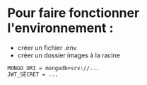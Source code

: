 # Pour faire fonctionner l'environnement :
- créer un fichier .env
- créer un dossier images à la racine
```
MONGO_URI = mongodb+srv://...
JWT_SECRET = ...
```
